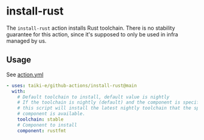# install-rust

The `install-rust` action installs Rust toolchain.
There is no stability guarantee for this action, since it's supposed to only be
used in infra managed by us.

## Usage

See [action.yml](action.yml)

```yaml
- uses: taiki-e/github-actions/install-rust@main
  with:
    # Default toolchain to install, default value is nightly
    # If the toolchain is nightly (default) and the component is specified,
    # this script will install the latest nightly toolchain that the specified
    # component is available.
    toolchain: stable
    # Component to install
    component: rustfmt
```
